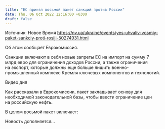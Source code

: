 ```yaml
---
title: "ЕС принял восьмой пакет санкций против России"
date: Thu, 06 Oct 2022 12:16:00 +0300
draft: false
---
```

Источник: Новое Время https://nv.ua/ukraine/events/yes-uhvaliv-vosmiy-paket-sankciy-proti-rosiji-50274931.html


Об этом сообщает Еврокомиссия.

Санкции включают в себя новые запреты ЕС на импорт на сумму 7 млрд евро для ограничения доходов России, а также ограничения на экспорт, которые должны еще больше лишить военно-промышленный комплекс Кремля ключевых компонентов и технологий.

 Видео дня   

Как рассказали в Еврокомиссии, пакет закладывает основу для необходимой законодательной базы, чтобы ввести ограничение цен на российскую нефть.

В целом восьмой пакет включает:

Новость дополняется…
